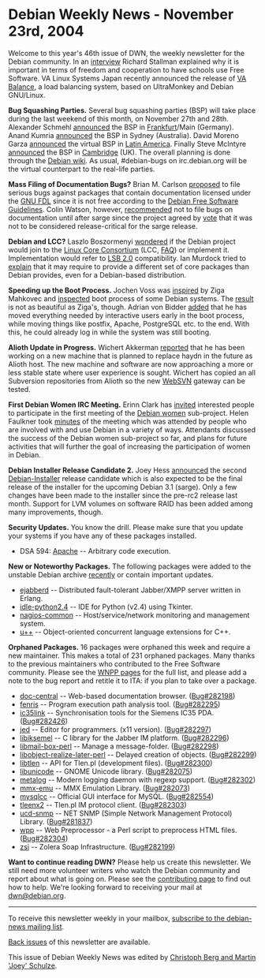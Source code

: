 
Debian Weekly News - November 23rd, 2004
========================================


Welcome to this year's 46th issue of DWN, the weekly newsletter for the
Debian community. In an [interview](http://www.brunotorres.net/en/interviews/richard-stallman)
Richard Stallman explained why it is important in terms of freedom and
cooperation to have schools use Free Software.
VA Linux Systems Japan recently announced the release of [VA Balance](http://www.valinux.co.jp/en/products/balance/), a load
balancing system, based on UltraMonkey and Debian GNU/Linux.


**Bug Squashing Parties.** Several bug squashing parties (BSP)
will take place during the last weekend of this month, on November 27th and
28th. Alexander Schmehl [announced](https://lists.debian.org/debian-devel-announce/2004/11/msg00002.html) the BSP in [Frankfurt](http://wiki.ftbfs.de/tiki-index.php?page=BSP-Coordination)/Main
(Germany). Anand Kumria [announced](https://lists.debian.org/debian-devel/2004/11/msg00193.html)
the BSP in Sydney (Australia). David Moreno Garza [announced](https://lists.debian.org/debian-devel-spanish/2004/11/msg00016.html) the virtual BSP in [Latin America](https://wiki.debian.org/LatinAmericanBSP).
Finally Steve McIntyre [announced](https://lists.debian.org/debian-devel-announce/2004/11/msg00004.html) the BSP in [Cambridge](http://wiki.earth.li/DebianBugSquashPartyNov2004) (UK).
The overall planning is done through the
[Debian wiki](https://wiki.debian.org/BSPlanning).
As usual, #debian-bugs on irc.debian.org will be the virtual counterpart to the
real-life parties.


**Mass Filing of Documentation Bugs?** Brian M. Carlson [proposed](https://lists.debian.org/debian-devel/2004/11/msg00429.html)
to file serious bugs against packages that contain documentation licensed
under the [GNU FDL](https://www.gnu.org/copyleft/fdl.html) since it
is not free according to the [Debian Free Software Guidelines](https://www.debian.org/social_contract#guidelines). Colin Watson, however, [recommended](https://lists.debian.org/debian-devel/2004/11/msg00432.html)
not to file bugs on documentation until after sarge since the project agreed
by [vote](https://www.debian.org/vote/2004/vote_004) that it was not to be
considered release-critical for the sarge release.


**Debian and LCC?** Laszlo Boszormenyi [wondered](https://lists.debian.org/debian-devel/2004/11/msg00528.html)
if the Debian project would join to the [Linux Core
Consortium](http://www.progeny.com/news/pressreleases/20041117_lcc.html) (LCC, [FAQ](http://www.mandrakesoft.com/lcc/faq)) or
implement it. Implementation would refer to [LSB 2.0](http://www.linuxbase.org/build/lsb20.html) compatibility.
Ian Murdock tried to [explain](http://ianmurdock.com/archives/000235.html) that it may require to provide a different set of core packages
than Debian provides, even for a Debian-based distribution.


**Speeding up the Boot Process.** Jochen Voss was [inspired](http://www.redhat.com/archives/fedora-devel-list/2004-November/msg00561.html) by Ziga Mahkovec and [inspected](https://lists.debian.org/debian-devel/2004/11/msg00547.html)
boot process of some Debian systems. The [result](http://seehuhn.de/comp/bootlog.html) is not as beautiful as
Ziga's, though. Adrian von Bidder [added](https://lists.debian.org/debian-devel/2004/11/msg00552.html)
that he has moved everything needed by interactive users early in the boot
process, while moving things like postfix, Apache, PostgreSQL etc. to the end.
With this, he could already log in while the system was still booting.


**Alioth Update in Progress.** Wichert Akkerman [reported](https://lists.debian.org/debian-devel-announce/2004/11/msg00009.html) that he has been working on a new machine that is planned to
replace haydn in the future as Alioth host. The new machine and software are
now approaching a more or less stable state where user experience is sought.
Wichert has copied an all Subversion repositories from Alioth so the new [WebSVN](http://costa.wiggy.net/svn/) gateway can be tested.


**First Debian Women IRC Meeting.** Erinn Clark has [invited](https://lists.debian.org/debian-women/2004/10/msg00031.html)
interested people to participate in the first meeting of the [Debian women](http://women.alioth.debian.org/) sub-project. Helen Faulkner took [minutes](http://women.alioth.debian.org/wiki/index.php/English/IRCMeetingMinutes) of the meeting which was attended by people who are
involved with and use Debian in a variety of ways. Attendants discussed
the success of the Debian women sub-project so far, and plans for future
activities that will further the goal of increasing the participation of women
in Debian.


**Debian Installer Release Candidate 2.** Joey Hess [announced](https://lists.debian.org/debian-devel-announce/2004/11/msg00010.html) the second [Debian-Installer](https://www.debian.org/devel/debian-installer/) release candidate
which is also expected to be the final release of the installer for the
upcoming Debian 3.1 (sarge). Only a few changes have been made to the
installer since the pre-rc2 release last month. Support for LVM volumes on
software RAID has been added among many improvements, though.


**Security Updates.** You know the drill. Please make sure
that you update your systems if you have any of these packages installed.


* DSA 594: [Apache](https://www.debian.org/security/2004/dsa-594) --
 Arbitrary code execution.


**New or Noteworthy Packages.** The following packages were
added to the unstable Debian archive [recently](https://packages.debian.org/unstable/newpkg_main) or contain
important updates.


* [ejabberd](https://packages.debian.org/unstable/net/ejabberd)
 -- Distributed fault-tolerant Jabber/XMPP server written in Erlang.
* [idle-python2.4](https://packages.debian.org/unstable/python/idle-python2.4)
 -- IDE for Python (v2.4) using Tkinter.
* [nagios-common](https://packages.debian.org/unstable/net/nagios-common)
 -- Host/service/network monitoring and management system.
* [u++](https://packages.debian.org/unstable/devel/u++)
 -- Object-oriented concurrent language extensions for C++.


**Orphaned Packages.** 16 packages were orphaned this week and
require a new maintainer. This makes a total of 231 orphaned packages. Many
thanks to the previous maintainers who contributed to the Free Software
community. Please see the [WNPP pages](https://www.debian.org/devel/wnpp/) for
the full list, and please add a note to the bug report and retitle it to ITA:
if you plan to take over a package.


* [doc-central](https://packages.debian.org/unstable/web/doc-central)
 -- Web-based documentation browser.
 ([Bug#282198](https://bugs.debian.org/282198))
* [fenris](https://packages.debian.org/unstable/devel/fenris)
 -- Program execution path analysis tool.
 ([Bug#282295](https://bugs.debian.org/282295))
* [ic35link](https://packages.debian.org/unstable/comm/ic35link)
 -- Synchronisation tools for the Siemens IC35 PDA.
 ([Bug#282426](https://bugs.debian.org/282426))
* [jed](https://packages.debian.org/unstable/editors/jed)
 -- Editor for programmers. (x11 version).
 ([Bug#282297](https://bugs.debian.org/282297))
* [libiksemel](https://packages.debian.org/unstable/libs/libiksemel1)
 -- C library for the Jabber IM platform.
 ([Bug#282296](https://bugs.debian.org/282296))
* [libmail-box-perl](https://packages.debian.org/unstable/perl/libmail-box-perl)
 -- Manage a message-folder.
 ([Bug#282298](https://bugs.debian.org/282298))
* [libobject-realize-later-perl](https://packages.debian.org/unstable/perl/libobject-realize-later-perl)
 -- Delayed creation of objects.
 ([Bug#282299](https://bugs.debian.org/282299))
* [libtlen](https://packages.debian.org/unstable/libs/libtlen1)
 -- API for Tlen.pl (development files).
 ([Bug#282300](https://bugs.debian.org/282300))
* [libunicode](https://packages.debian.org/unstable/libs/libunicode0)
 -- GNOME Unicode library.
 ([Bug#282075](https://bugs.debian.org/282075))
* [metalog](https://packages.debian.org/unstable/admin/metalog)
 -- Modern logging daemon with regexp support.
 ([Bug#282302](https://bugs.debian.org/282302))
* [mmx-emu](https://packages.debian.org/unstable/libs/mmx-emu)
 -- MMX Emulation Library.
 ([Bug#282073](https://bugs.debian.org/282073))
* [mysqlcc](https://packages.debian.org/unstable/misc/mysqlcc)
 -- Official GUI interface for MySQL.
 ([Bug#282554](https://bugs.debian.org/282554))
* [tleenx2](https://packages.debian.org/unstable/x11/tleenx2)
 -- Tlen.pl IM protocol client.
 ([Bug#282303](https://bugs.debian.org/282303))
* [ucd-snmp](https://packages.debian.org/unstable/libs/libsnmp4.2)
 -- NET SNMP (Simple Network Management Protocol) Library.
 ([Bug#281837](https://bugs.debian.org/281837))
* [wpp](https://packages.debian.org/unstable/text/wpp)
 -- Web Preprocessor - a Perl script to preprocess HTML files.
 ([Bug#282304](https://bugs.debian.org/282304))
* [zsi](https://packages.debian.org/unstable/python/python-zsi)
 -- Zolera Soap Infrastructure.
 ([Bug#282199](https://bugs.debian.org/282199))


**Want to continue reading DWN?** Please help us create this
newsletter. We still need more volunteer writers who watch the Debian
community and report about what is going on. Please see the [contributing page](https://www.debian.org/News/weekly/contributing) to find out how
to help. We're looking forward to receiving your mail at [dwn@debian.org](mailto:dwn@debian.org).




---



 To receive this newsletter weekly in your mailbox, [subscribe to the debian-news mailing list](https://lists.debian.org/debian-news/).



[Back issues](https://www.debian.org/News/weekly/) of this newsletter are available.



This issue of Debian Weekly News was edited by [Christoph Berg and Martin 'Joey' Schulze](mailto:dwn@debian.org).





